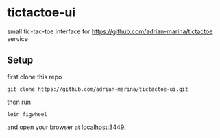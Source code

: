 # tictactoe-ui

small tic-tac-toe interface for https://github.com/adrian-marina/tictactoe service

## Setup

first clone this repo

```git clone https://github.com/adrian-marina/tictactoe-ui.git```

then run

    lein figwheel

and open your browser at [localhost:3449](http://localhost:3449/).
